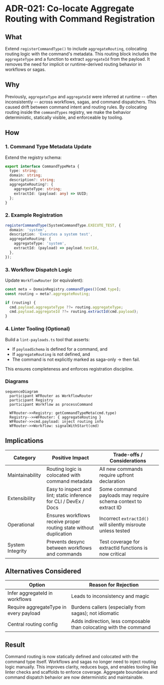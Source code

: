 # ADR-021: Co-locate Aggregate Routing with Command Registration

## What

Extend `registerCommandType()` to include `aggregateRouting`, colocating routing logic with the command's metadata. This routing block includes the `aggregateType` and a function to extract `aggregateId` from the payload. It removes the need for implicit or runtime-derived routing behavior in workflows or sagas.

## Why

Previously, `aggregateType` and `aggregateId` were inferred at runtime -- often inconsistently -- across workflows, sagas, and command dispatchers. This caused drift between command intent and routing rules. By colocating routing inside the `commandTypes` registry, we make the behavior deterministic, statically visible, and enforceable by tooling.

## How

### 1. Command Type Metadata Update

Extend the registry schema:

```ts
export interface CommandTypeMeta {
  type: string;
  domain: string;
  description?: string;
  aggregateRouting?: {
    aggregateType: string;
    extractId: (payload: any) => UUID;
  };
}
```

### 2. Example Registration

```ts
registerCommandType(SystemCommandType.EXECUTE_TEST, {
  domain: 'system',
  description: 'Executes a system test',
  aggregateRouting: {
    aggregateType: 'system',
    extractId: (payload) => payload.testId,
  },
});
```

### 3. Workflow Dispatch Logic

Update `WorkflowRouter` (or equivalent):

```ts
const meta = DomainRegistry.commandTypes()[cmd.type];
const routing = meta?.aggregateRouting;

if (routing) {
  cmd.payload.aggregateType ??= routing.aggregateType;
  cmd.payload.aggregateId ??= routing.extractId(cmd.payload);
}
```

### 4. Linter Tooling (Optional)

Build a `lint-payloads.ts` tool that asserts:

* If `payloadSchema` is defined for a command, and
* If `aggregateRouting` is not defined, and
* The command is not explicitly marked as saga-only
  → then fail.

This ensures completeness and enforces registration discipline.

### Diagrams

```mermaid
sequenceDiagram
  participant WFRouter as WorkflowRouter
  participant Registry
  participant Workflow as processCommand

  WFRouter->>Registry: getCommandTypeMeta(cmd.type)
  Registry-->>WFRouter: { aggregateRouting }
  WFRouter->>cmd.payload: inject routing info
  WFRouter->>Workflow: signalWithStart(cmd)
```

## Implications

| Category         | Positive Impact                                                    | Trade-offs / Considerations                                    |
| ---------------- | ------------------------------------------------------------------ | -------------------------------------------------------------- |
| Maintainability  | Routing logic is colocated with command metadata                   | All new commands require upfront declaration                   |
| Extensibility    | Easy to inspect and lint; static inference for CLI / DevEx / Docs  | Some command payloads may require schema context to extract ID |
| Operational      | Ensures workflows receive proper routing state without duplication | Incorrect `extractId()` will silently misroute unless tested   |
| System Integrity | Prevents desync between workflows and commands                     | Test coverage for extractId functions is now critical          |

## Alternatives Considered

| Option                                 | Reason for Rejection                                               |
| -------------------------------------- | ------------------------------------------------------------------ |
| Infer aggregateId in workflows         | Leads to inconsistency and magic                                   |
| Require aggregateType in every payload | Burdens callers (especially from sagas); not idiomatic             |
| Central routing config                 | Adds indirection, less composable than colocating with the command |

## Result

Command routing is now statically defined and colocated with the command type itself. Workflows and sagas no longer need to inject routing logic manually. This improves clarity, reduces bugs, and enables tooling like linter checks and scaffolds to enforce coverage. Aggregate boundaries and command dispatch behavior are now deterministic and maintainable.
